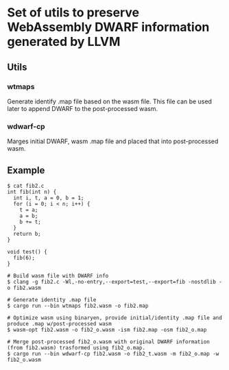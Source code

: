 # Set of utils to preserve WebAssembly DWARF information generated by LLVM

## Utils

### wtmaps

Generate identify .map file based on the wasm file. This file can be used later to append DWARF to the post-processed wasm.

### wdwarf-cp

Marges initial DWARF, wasm .map file and placed that into post-processed wasm.


## Example

```
$ cat fib2.c
int fib(int n) {
  int i, t, a = 0, b = 1;
  for (i = 0; i < n; i++) {
    t = a;
    a = b;
    b += t;
  }
  return b;
}

void test() {
  fib(6);
}

# Build wasm file with DWARF info
$ clang -g fib2.c -Wl,-no-entry,--export=test,--export=fib -nostdlib -o fib2.wasm

# Generate identity .map file
$ cargo run --bin wtmaps fib2.wasm -o fib2.map

# Optimize wasm using binaryen, provide initial/identity .map file and produce .map w/post-processed wasm
$ wasm-opt fib2.wasm -o fib2_o.wasm -ism fib2.map -osm fib2_o.map

# Merge post-processed fib2_o.wasm with original DWARF information (from fib2.wasm) trasformed using fib2_o.map. 
$ cargo run --bin wdwarf-cp fib2.wasm -o fib2_t.wasm -m fib2_o.map -w fib2_o.wasm
```

